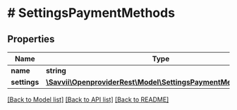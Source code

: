 # # SettingsPaymentMethods

## Properties

Name | Type | Description | Notes
------------ | ------------- | ------------- | -------------
**name** | **string** |  | [optional]
**settings** | [**\Savvii\OpenproviderRest\Model\SettingsPaymentMethodSettings**](SettingsPaymentMethodSettings.md) |  | [optional]

[[Back to Model list]](../../README.md#models) [[Back to API list]](../../README.md#endpoints) [[Back to README]](../../README.md)
